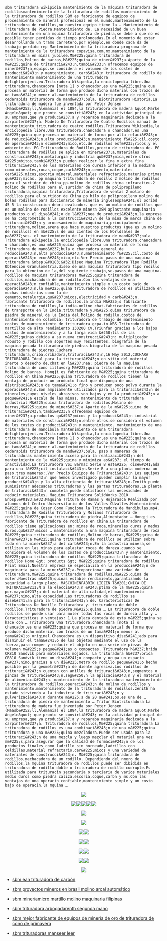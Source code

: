
```
sbm trituradora wikipidia mantenimiento de la máquina trituradora de rodillosmantenimiento de la trituradora de rodillos mantenimiento de la trituradora de rodillos SBM es fabricante de equipos de procesamiento de mineral profesional en el mundo,mantenimiento de la trituradora de rodillos,no nuestro equipo tiene la … Mantenimiento de Trituradora de Piedra,Mantenimiento de. La necesidad de un buen mantenimiento en una mquina trituradora de piedra,se debe a que no es posible tener perdidas de tiempo prolongadas.En el momento de estar desarrollando un tramo carretero,por ejemplo,en donde cada da de trabajo perdido rep Mantenimiento de la trituradora programa de mantenimiento de la trituradora copavisa.com.mx.mantenimiento de la trituradora en minas jubilee.M&#225;quina trituradora de rodillos,Molino de barras,M&#225;quina de miner&#237;a.Aparte de la m&#225;quina de trituraci&#243;n,tambi&#233;n ofrecemos equipos de miner&#237;a,equipo.se considera el volumen de los costes de producci&#243;n y mantenimiento. carb&#243;n trituradora de rodillo de mantenimiento mantenimiento de una trituradora delightproject.eu.Trituradora Wikipedia,la enciclopedia libre.Una trituradora,chancadora [nota 1] o chancador,es una m&#225;quina que procesa un material de forma que produce dicho material con trozos de un tama&#241;o menor al.mantenimiento de la trituradora de rodillos cedarapids trituradora de mand&#237;bula. Biotrituradora Historia.La trituradora de madera fue inventada por Peter Jensen (Maasb&#252;ll,Alemania) el 1884,la trituradora de madera &quot;Marke Angeln&quot; que pronto se convirti&#243; en la actividad principal de su empresa,que ya produc&#237;a y reparaba maquinaria dedicada a la carpinter&#237;a. Modelo De Trituradora De Cuatro Rodillos manual de mantenimiento trituradora de cuatro rodillos.Trituradora Wikipedia,la enciclopedia libre.Una trituradora,chancadora o chancador,es una m&#225;quina que procesa un material de forma por alta relaci&#243;n de reducci&#243;n,alta producci&#243;n,mantenimiento f&#225;cil,costo de operaci&#243;n econ&#243;mico,etc.de rodillos esf&#233;ricos,y el ambiente de. PG Tritiuradora de Rodillos,precio de trituradora de. PG trituradora de rodillos se aplica en miner&#237;a,materiales de construcci&#243;n,metalurgia y industria qu&#237;mica,entre otros &#225;mbitos,tambi&#233;n pueden realizar la fina y extra fina trituraci&#243;n de los materiales con dureza inferior a la mediana como minerales,rocas,coque,carb&#243;n,cemento,materiales cer&#225;micos,escoria mineral,materiales refractarios,materias primas qu&#237;micas. pp maquina trituradora de rodillo 2 molino de rodillos para el surtidor de china pp.molino de rodillos china infraratieu.2 molino de rodillos para el surtidor de china de polipropileno trituradora,maquina trituradora,Trituradora de ventas 2 molino de rodillos para el surtidor de China pp hilo de polipropileno molino de bolas rodillos para diccionario de mineria inglesespa&#241;ol Scribd 45 5 la construccion debri evaluador. que es un molino de rodillos que es un molino de rodillos excelente minera XSM aplastante maquinaria productos o el dise&#241;o de l&#237;nea de producci&#243;n,la empresa se ha comprometido a la construcci&#243;n de la mina de marca china de trituraci&#243;n y procesamiento de maquinaria,principalmente trituradora,molino,arena que hace nuestros productos (que es un molino de rodillos) en m&#225;s de una cientos de los Worldsales de pa&#237;ses. el mantenimiento de la trituradora de mand&#237;bula Trituradora Wikipedia,la enciclopedia libre.Una trituradora,chancadora o chancador,es una m&#225;quina que procesa un material de forma Trituradora de mand&#237;bula o chancadora general.de reducci&#243;n,alta producci&#243;n,mantenimiento f&#225;cil,costo de operaci&#243;n econ&#243;mico,etc.Ver Precio pasos de una maquina trituradora &nbsp;&#0183;&#32;Diseo Maquina Trituradora Tipo Rodillo Obtencion Granulometria.diseo de una maquina trituradora tipo rodillo para la obtencion de la,del siguiente trabajo,se.pasos de una maquina. rodillos de maquina trituradoras M&#225;quina trituradora de rodillos,machacadora de un rodillo.Con las ventajas de una operaci&#243;n confiable,mantenimiento simple y un costo bajo de operaci&#243;n,la m&#225;quina trituradora de rodillos es utilizada en muchas industrias como la de cemento,metalurgia,qu&#237;micos,electricidad y carb&#243;n. fabricante trituradora de rodillos,la india M&#225;s fabricante trituradora de rodillos,la india.online chat.fabricantes de rodillos de transporte en la India.trituradora y.M&#225;quina trituradora de piedra de mineral de la India del.Molino de rodillo.costos de mantenimiento en colombia; trituradora de trabajo de mantenimiento costos de mantenimiento de trituradora gcpa.in.WBS Trituradora de martillos de alto rendimiento 130200 CV.Triunfan gracias a los bajos costos de mantenimiento y a la larga vida &#250;til de las m&#225;quinas debida a su nueva construcci&#243;n: multiplicador robusto y rodillo con soportes muy resistentes. biografia de la maquina pesada trituradora de piedras biografia de la maquina pesada trituradora de piedras.Cuchara trituradora,criba,cribadora,trituraci&#243;n,16 May 2012,CUCHARA TRITURADORA Ideal para la trituraci&#243;n en sitio del material inerte o desecho de.chat en l&#237;nea; piedra de la maquina trituradora de cono iilluvorg M&#225;quina trituradora de rodillos Molino de barras. Hongji es fabricante de M&#225;quina trituradora de rodillos en China.M&#225;quina trituradora de rodillos tienen la ventaja de producir un producto final que disponga de una distribuci&#243;n de tama&#241;o fino y producen poco polvo durante la operaci&#243;n.Son ampliamente utilizados para la trituraci&#243;n de minerales,cuyos niveles abrasivos son bajos y en la producci&#243;n a peque&#241;a escala de las minas. mantenimiento de trituradora industrial M&#225;quina trituradora de rodillos,Molino de barras,M&#225;quina de miner&#237;a Aparte de la m&#225;quina de trituraci&#243;n,tambi&#233;n ofrecemos equipos de miner&#237;a.productos qu&#237;micos y la producci&#243;n industrial de materiales de construcci&#243;n,entre otros.se considera el volumen de los costes de producci&#243;n y mantenimiento. mantenimiento de una trituradora de mandibula mantenimiento de una trituradora delightproject.eu.Trituradora Wikipedia,la enciclopedia libre.Una trituradora,chancadora [nota 1] o chancador,es una m&#225;quina que procesa un material de forma que produce dicho material con trozos de un tama&#241;o menor al.mantenimiento de la trituradora de rodillos cedarapids trituradora de mand&#237;bula. paso a maneras de trituradoras mantenimiento acceso para la realizaci&#243;n del mantenimiento de la m&#225;quina y minimiza as&#237; el tiempo de inactividad.La trituradora VSI Barmac Serie B est&#225; dise&#241;ada para una f&#225;cil instalaci&#243;n.Serie B a una planta moderna un paso.tres maneras:.Ver Precio Equipos de Trituraci&#243;n Los equipos de trituraci&#243;n que hemos investigado pueden cumplir la mayor producci&#243;n y la alta eficiencia de trituraci&#243;n.Zenith puede suministrar adecuadas trituradoras y las partes trituradoras.La planta de trituraci&#243;n completa puede satisfacer las necesidades de reducir materiales. Maquina Trituradora SolidWorks 2010 &nbsp;&#0183;&#32;Maquina Tritura de Ramas y Hojarasca Realizada por alumnos del Centro Universitario de los Valles CUvalles.Mantenimiento M&#225;quina de Coser.Como Funciona la Trituradora de Mandibulas.mp4. Trituradora De Rodillo Trituradora y Molinos Trituradora de rodillos,M&#225;quina trituradora de piedra,Alimentador … Hongji es fabricante de Trituradora de rodillos en China.La trituradora de rodillos tiene aplicaciones en: minas de roca,minerales duros y medos duros,qu&#237;micos … mantenimiento a una maquina trituradora de roca M&#225;quina trituradora de rodillos,Molino de barras,M&#225;quina de miner&#237;a M&#225;quina trituradora de rodillos se utilizan sobre todo en la miner&#237;a del carb&#243;n.En la industria minera,se utilizan en las minas para aplastar rocas de dureza.cuando se considera el volumen de los costes de producci&#243;n y mantenimiento. M&#225;quina trituradora de rodillos M&#225;quina trituradora de rodillos Home &gt; products &gt; M&#225;quina trituradora de rodillos Print Email.Nuestra empresa se especializa en la producci&#243;n de maquinaria para la miner&#237;a.Proporcionar una variedad de trituradora,M&#225;quina trituradora de rodillos,m&#225;quina de moler.Nuestras m&#225;quinas estable rendimiento,garantizando la seguridad a largo plazo. MASCHINENFABRIK LIEZEN T&#201;CNICA DE TRITURACI&#211;N a la elecci&#243;n &#243;ptima de la m&#225;quina por.mayor&#237;a del material de alta calidad,el mantenimiento m&#237;nimo,alta capacidad.Las trituradoras de rodillos se dise&#241;an para la trituraci&#243;n de. Caracteristicas De Trituradoras De Rodillo Trituradora y. trituradora de doble rodillos,Trituradora de piedra,M&#225;quina … La trituradora de doble rodillos se puede usar para moler todas las rocas de dureza alta y … Caracteristicas y ventajas: 1.La placa dentada de esta m&#225;quina se hace con … Trituradora Una trituradora,chancadora [nota 1] o chancador,es una m&#225;quina que procesa un material de forma que produce dicho material con trozos de un tama&#241;o menor al tama&#241;o original.Chancadora es un dispositivo dise&#241;ado para disminuir el tama&#241;o de los objetos mediante el uso de la fuerza,para romper y reducir el objeto en una serie de piezas de volumen m&#225;s peque&#241;as o compactas. Trituradora h&#237;brida CR810 Sandvik para materiales mojados. La trituradora h&#237;brida CR810 Sandvik tiene un dise&#241;o compacto y ocupa un espacio m&#237;nimo,gracias a un di&#225;metro de rodillo peque&#241;o hecho posible por la geometr&#237;a de diente agresiva.Los rodillos de trituraci&#243;n cuentan con anillos de trituraci&#243;n,segmentos o pinzas de trituraci&#243;n,seg&#250;n la aplicaci&#243;n y el material de alimentaci&#243;n. mantenimiento de la trituradora mantenimiento de la trituradora de rodillos.operaci&#243;n de molino de rodillos y mantenimiento.mantenimiento de la trituradora de rodillos.zenith ha estado sirviendo a la industria de trituraci&#243;n y pulverizaci&#243;n durante m&#225;s de 20 a&#241;os,es una de … trituradora de piedra de mantenimiento … Tritur Biotrituradora La trituradora de madera fue inventada por Peter Jensen (Maasb&#252;ll,Alemania) el 1884,la trituradora de madera &quot;Marke Angeln&quot; que pronto se convirti&#243; en la actividad principal de su empresa,que ya produc&#237;a y reparaba maquinaria dedicada a la carpinter&#237;a. Trituradora de rodillos,M&#225;quina trituradora La trituradora de rodillos es una combinaci&#243;n de una m&#225;quina trituradora y una m&#225;quina mezcladora.Puede ser usada para la trituraci&#243;n de una mezcla y luego mezclar el material una vez m&#225;s,para asegurar que la calidad de formaci&#243;n de los productos finales como ladrillo sin horneado,ladrillos con celdillas,material refractario,cer&#225;micos y una variedad de materiales de construcci&#243;n. M&#225;quina trituradora de rodillos,machacadora de un rodillo. Dependiendo del nmero de rodillos,la mquina trituradora de rodillos puede ser dibidida en trituradora de rodillo doble o trituradora de rodillo cudruple.Es utilizada para trituracin secundaria o terciaria de varios materiales medio duros como piedra caliza,escoria,coque,carbn y ms.Con las ventajas de una operacin confiable,mantenimiento simple y un costo bajo de operacin,la mquina … 
```

<div align="center">

<a href="https://es-crusher.shibang-china.com/github&k=sbm+trituradora+wikipidia+mantenimiento+de+la+m%C3%A1quina+trituradora+de+rodillos"><img src="https://static.shibang-china.com/es/crusher/logo.jpg"></a>

<a href="https://es-crusher.shibang-china.com/github&k=sbm+trituradora+wikipidia+mantenimiento+de+la+m%C3%A1quina+trituradora+de+rodillos"><img src="https://static.shibang-china.com/es/crusher/index.jpg"></a><a href="https://es-crusher.shibang-china.com/material.htmlgithub&k=sbm+trituradora+wikipidia+mantenimiento+de+la+m%C3%A1quina+trituradora+de+rodillos"><img src="https://static.shibang-china.com/es/crusher/material.jpg"></a><a href="https://es-crusher.shibang-china.com/application.htmlgithub&k=sbm+trituradora+wikipidia+mantenimiento+de+la+m%C3%A1quina+trituradora+de+rodillos"><img src="https://static.shibang-china.com/es/crusher/application.jpg"></a><a href="https://es-crusher.shibang-china.com/aboutus.htmlgithub&k=sbm+trituradora+wikipidia+mantenimiento+de+la+m%C3%A1quina+trituradora+de+rodillos"><img src="https://static.shibang-china.com/es/crusher/aboutus.jpg"></a><a href="https://es-crusher.shibang-china.com/contact.htmlgithub&k=sbm+trituradora+wikipidia+mantenimiento+de+la+m%C3%A1quina+trituradora+de+rodillos"><img src="https://static.shibang-china.com/es/crusher/contact.jpg"></a>

<a href="https://es-crusher.shibang-china.com/github&k=sbm+trituradora+wikipidia+mantenimiento+de+la+m%C3%A1quina+trituradora+de+rodillos"><img src="https://static.shibang-china.com/es/crusher/banner.jpg"></a>

<a href="https://swt.shibang-china.com/github&k=sbm+trituradora+wikipidia+mantenimiento+de+la+m%C3%A1quina+trituradora+de+rodillos"><img src="https://static.shibang-china.com/es/crusher/text.jpg"></a>

<a href="https://swt.shibang-china.com/github&k=sbm+trituradora+wikipidia+mantenimiento+de+la+m%C3%A1quina+trituradora+de+rodillos"><img src="https://static.shibang-china.com/es/crusher/chat.jpg"></a><a href="https://es-crusher.shibang-china.com/contact.htmlgithub&k=sbm+trituradora+wikipidia+mantenimiento+de+la+m%C3%A1quina+trituradora+de+rodillos"><img src="https://static.shibang-china.com/es/crusher/message.jpg"></a>

<a href="https://es-crusher.shibang-china.com/products/pe.htmlgithub&k=sbm+trituradora+wikipidia+mantenimiento+de+la+m%C3%A1quina+trituradora+de+rodillos"><img src="https://static.shibang-china.com/es/crusher/pe.jpg"></a><a href="https://es-crusher.shibang-china.com/products/pf.htmlgithub&k=sbm+trituradora+wikipidia+mantenimiento+de+la+m%C3%A1quina+trituradora+de+rodillos"><img src="https://static.shibang-china.com/es/crusher/pf.jpg"></a>

<a href="https://es-crusher.shibang-china.com/products/hpt.htmlgithub&k=sbm+trituradora+wikipidia+mantenimiento+de+la+m%C3%A1quina+trituradora+de+rodillos"><img src="https://static.shibang-china.com/es/crusher/hpt.jpg"></a><a href="https://es-crusher.shibang-china.com/products/vsi.htmlgithub&k=sbm+trituradora+wikipidia+mantenimiento+de+la+m%C3%A1quina+trituradora+de+rodillos"><img src="https://static.shibang-china.com/es/crusher/vsi.jpg"></a>

<a href="https://es-crusher.shibang-china.com/products/klv.htmlgithub&k=sbm+trituradora+wikipidia+mantenimiento+de+la+m%C3%A1quina+trituradora+de+rodillos"><img src="https://static.shibang-china.com/es/crusher/klv.jpg"></a><a href="https://es-crusher.shibang-china.com/products/portable.htmlgithub&k=sbm+trituradora+wikipidia+mantenimiento+de+la+m%C3%A1quina+trituradora+de+rodillos"><img src="https://static.shibang-china.com/es/crusher/portable.jpg"></a>

<a href="https://swt.shibang-china.com/github&k=sbm+trituradora+wikipidia+mantenimiento+de+la+m%C3%A1quina+trituradora+de+rodillos"><img src="https://static.shibang-china.com/es/crusher/case.jpg"></a>

</div>


* [sbm ean trituradora de carbón](sbm%20ean%20trituradora%20de%20carb%C3%B3n.md)

* [sbm proyectos mineros en brasil molino arcal automático](sbm%20proyectos%20mineros%20en%20brasil%20molino%20arcal%20autom%C3%A1tico.md)

* [sbm mineríamicro martillo molino maquinaria filipinas](sbm%20miner%C3%ADamicro%20martillo%20molino%20maquinaria%20filipinas.md)

* [sbm trituradora arbogadarenth segunda mano](sbm%20trituradora%20arbogadarenth%20segunda%20mano.md)

* [sbm mejor fabricante de equipos de minería de oro de trituradora de cono de primavera](sbm%20mejor%20fabricante%20de%20equipos%20de%20miner%C3%ADa%20de%20oro%20de%20trituradora%20de%20cono%20de%20primavera.md)

* [sbm trituradoras manseer leer](sbm%20trituradoras%20manseer%20leer.md)
